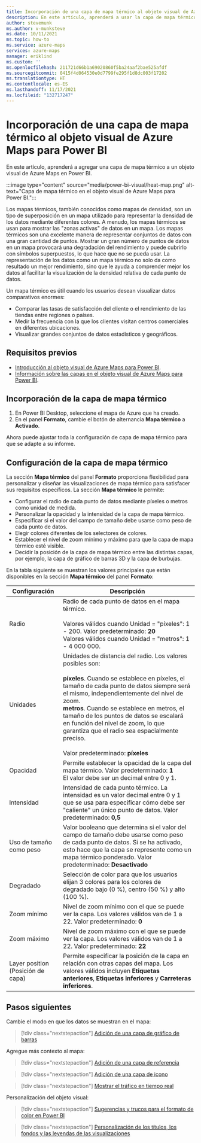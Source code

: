 ```yaml
---
title: Incorporación de una capa de mapa térmico al objeto visual de Azure Maps para Power BI | Microsoft Azure Maps
description: En este artículo, aprenderá a usar la capa de mapa térmico en el objeto visual de Microsoft Azure Maps para Power BI.
author: stevemunk
ms.author: v-munksteve
ms.date: 10/11/2021
ms.topic: how-to
ms.service: azure-maps
services: azure-maps
manager: eriklind
ms.custom: ''
ms.openlocfilehash: 211721d66b1a69020860f5ba24aaf2bae525afdf
ms.sourcegitcommit: 0415f4d064530e0d7799fe295f1d8dc003f17202
ms.translationtype: HT
ms.contentlocale: es-ES
ms.lasthandoff: 11/17/2021
ms.locfileid: "132717247"
---
```

# <a name="add-a-heat-map-layer-to-the-azure-maps-visual-for-power-bi"></a>Incorporación de una capa de mapa térmico al objeto visual de Azure Maps para Power BI

En este artículo, aprenderá a agregar una capa de mapa térmico a un objeto visual de Azure Maps en Power BI.

:::image type="content" source="media/power-bi-visual/heat-map.png" alt-text="Capa de mapa térmico en el objeto visual de Azure Maps para Power BI.":::

Los mapas térmicos, también conocidos como mapas de densidad, son un tipo de superposición en un mapa utilizado para representar la densidad de los datos mediante diferentes colores. A menudo, los mapas térmicos se usan para mostrar las "zonas activas" de datos en un mapa. Los mapas térmicos son una excelente manera de representar conjuntos de datos con una gran cantidad de puntos. Mostrar un gran número de puntos de datos en un mapa provocará una degradación del rendimiento y puede cubrirlo con símbolos superpuestos, lo que hace que no se pueda usar. La representación de los datos como un mapa térmico no solo da como resultado un mejor rendimiento, sino que le ayuda a comprender mejor los datos al facilitar la visualización de la densidad relativa de cada punto de datos.

Un mapa térmico es útil cuando los usuarios desean visualizar datos comparativos enormes:

- Comparar las tasas de satisfacción del cliente o el rendimiento de las tiendas entre regiones o países.
- Medir la frecuencia con la que los clientes visitan centros comerciales en diferentes ubicaciones.
- Visualizar grandes conjuntos de datos estadísticos y geográficos.

## <a name="prerequisites"></a>Requisitos previos

- [Introducción al objeto visual de Azure Maps para Power BI](./power-bi-visual-getting-started.md).
- [Información sobre las capas en el objeto visual de Azure Maps para Power BI](./power-bi-visual-understanding-layers.md).

## <a name="add-the-heat-map-layer"></a>Incorporación de la capa de mapa térmico

1. En Power BI Desktop, seleccione el mapa de Azure que ha creado.
1. En el panel **Formato**, cambie el botón de alternancia **Mapa térmico** a **Activado**.

Ahora puede ajustar toda la configuración de capa de mapa térmico para que se adapte a su informe.

## <a name="heat-map-layer-settings"></a>Configuración de la capa de mapa térmico

La sección **Mapa térmico** del panel **Formato** proporciona flexibilidad para personalizar y diseñar las visualizaciones de mapa térmico para satisfacer sus requisitos específicos. La sección **Mapa térmico** le permite:

- Configurar el radio de cada punto de datos mediante píxeles o metros como unidad de medida.
- Personalizar la opacidad y la intensidad de la capa de mapa térmico.  
- Especificar si el valor del campo de tamaño debe usarse como peso de cada punto de datos.
- Elegir colores diferentes de los selectores de colores.
- Establecer el nivel de zoom mínimo y máximo para que la capa de mapa térmico esté visible.
- Decidir la posición de la capa de mapa térmico entre las distintas capas, por ejemplo, la capa de gráfico de barras 3D y la capa de burbujas.

En la tabla siguiente se muestran los valores principales que están disponibles en la sección **Mapa térmico** del panel **Formato**:

| Configuración              | Descripción      |
|----------------------|------------------|
| Radio | Radio de cada punto de datos en el mapa térmico.<br /><br />Valores válidos cuando Unidad = "píxeles": 1 - 200. Valor predeterminado: **20**<br />Valores válidos cuando Unidad = "metros": 1 - 4 000 000.|
| Unidades  | Unidades de distancia del radio. Los valores posibles son:<br /><br />**píxeles**. Cuando se establece en píxeles, el tamaño de cada punto de datos siempre será el mismo, independientemente del nivel de zoom.<br />**metros**. Cuando se establece en metros, el tamaño de los puntos de datos se escalará en función del nivel de zoom, lo que garantiza que el radio sea espacialmente preciso.<br /><br /> Valor predeterminado: **píxeles**  |
| Opacidad | Permite establecer la opacidad de la capa del mapa térmico. Valor predeterminado: **1**<br/>El valor debe ser un decimal entre 0 y 1. |
| Intensidad | Intensidad de cada punto térmico. La intensidad es un valor decimal entre 0 y 1 que se usa para especificar cómo debe ser "caliente" un único punto de datos. Valor predeterminado: **0,5** |
| Uso de tamaño como peso | Valor booleano que determina si el valor del campo de tamaño debe usarse como peso de cada punto de datos. Si se ha activado, esto hace que la capa se represente como un mapa térmico ponderado. Valor predeterminado: **Desactivado** |
| Degradado |Selección de color para que los usuarios elijan 3 colores para los colores de degradado bajo (0 %), centro (50 %) y alto (100 %). |
| Zoom mínimo |Nivel de zoom mínimo con el que se puede ver la capa. Los valores válidos van de 1 a 22. Valor predeterminado: **0** |
|Zoom máximo |Nivel de zoom máximo con el que se puede ver la capa.  Los valores válidos van de 1 a 22. Valor predeterminado: **22**|
|Layer position (Posición de capa) |Permite especificar la posición de la capa en relación con otras capas del mapa. Los valores válidos incluyen **Etiquetas anteriores**, **Etiquetas inferiores** y **Carreteras inferiores**. |

## <a name="next-steps"></a>Pasos siguientes

Cambie el modo en que los datos se muestran en el mapa:

> [!div class="nextstepaction"]
> [Adición de una capa de gráfico de barras](power-bi-visual-add-bar-chart-layer.md)

Agregue más contexto al mapa:

> [!div class="nextstepaction"]
> [Adición de una capa de referencia](power-bi-visual-add-reference-layer.md)

> [!div class="nextstepaction"]
> [Adición de una capa de icono](power-bi-visual-add-tile-layer.md)

> [!div class="nextstepaction"]
> [Mostrar el tráfico en tiempo real](power-bi-visual-show-real-time-traffic.md)

Personalización del objeto visual:

> [!div class="nextstepaction"]
> [Sugerencias y trucos para el formato de color en Power BI](/power-bi/visuals/service-tips-and-tricks-for-color-formatting)

> [!div class="nextstepaction"]
> [Personalización de los títulos, los fondos y las leyendas de las visualizaciones](/power-bi/visuals/power-bi-visualization-customize-title-background-and-legend)